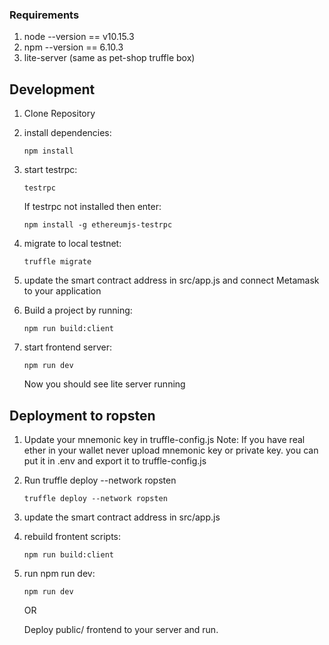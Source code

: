 ### Requirements
1. node --version == v10.15.3
2. npm --version == 6.10.3
3. lite-server (same as pet-shop truffle box)

## Development

1. Clone Repository

2. install dependencies:

    ```
    npm install
    ```

3. start testrpc:

    ```
    testrpc
    ```
    If testrpc not installed then enter:
    ```
    npm install -g ethereumjs-testrpc
    ```
4. migrate to local testnet:
    ```
    truffle migrate
    ```
5. update the smart contract address in src/app.js and connect Metamask to your application

6. Build a project by running:
    ```
    npm run build:client
    ```

7. start frontend server:
    ```
    npm run dev
    ```
    Now you should see lite server running

## Deployment to ropsten

1. Update your mnemonic key in truffle-config.js
    Note: If you have real ether in your wallet never upload mnemonic key or private key.
            you can put it in .env and export it to truffle-config.js

2. Run truffle deploy --network ropsten
    ```
    truffle deploy --network ropsten
    ```

3. update the smart contract address in src/app.js

4. rebuild frontent scripts:
    ```
    npm run build:client
    ```

5. run npm run dev:
    ```
    npm run dev
    ```
    OR
    
    Deploy public/ frontend to your server and run.
